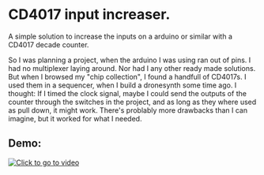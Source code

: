 # CD4017 input increaser.
A simple solution to increase the inputs on a arduino or similar with a CD4017 decade counter.

So I was planning a project, when the arduino I was using ran out of pins. I had no multiplexer laying around. Nor had I any other ready made solutions. But when I browsed my "chip collection", I found a handfull of CD4017s. I used them in a sequencer, when I build a dronesynth some time ago. I thought: If I timed the clock signal, maybe I could send the outputs of the counter through the switches in the project, and as long as they where used as pull down, it might work.
There's problably more drawbacks than I can imagine, but it worked for what I needed.

## Demo:

[![Click to go to video](https://img.youtube.com/vi/gVqu-BFYDVc/0.jpg)](https://www.youtube.com/watch?v=gVqu-BFYDVc)

